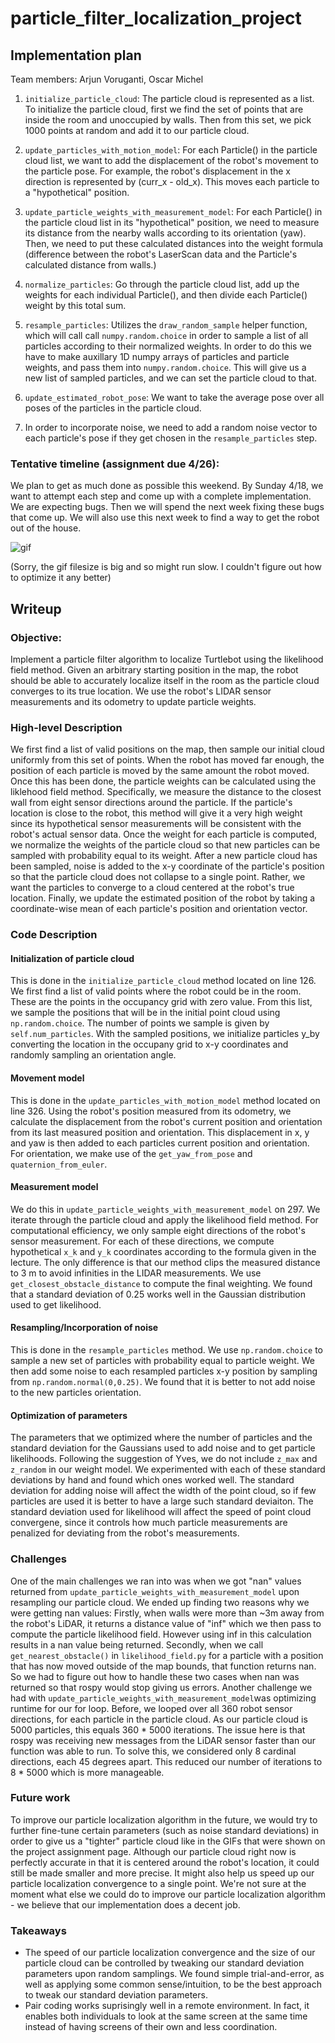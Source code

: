 # particle_filter_localization_project
 
## Implementation plan

Team members: Arjun Voruganti, Oscar Michel

1) `initialize_particle_cloud`: The particle cloud is represented as a list. To initialize the particle cloud, first we find the set of points that are inside the room and unoccupied by walls. Then from this set, we pick 1000 points at random and add it to our particle cloud.

2) `update_particles_with_motion_model`: For each Particle() in the particle cloud list, we want to add the displacement of the robot's movement to the particle pose. For example, the robot's displacement in the x direction is represented by (curr_x - old_x). This moves each particle to a "hypothetical" position.

3) `update_particle_weights_with_measurement_model`: For each Particle() in the particle cloud list in its "hypothetical" position, we need to measure its distance from the nearby walls according to its orientation (yaw). Then, we need to put these calculated distances into the weight formula (difference between the robot's LaserScan data and the Particle's calculated distance from walls.)

4) `normalize_particles`: Go through the particle cloud list, add up the weights for each individual Particle(), and then divide each Particle() weight by this total sum.

5) `resample_particles`: Utilizes the `draw_random_sample` helper function, which will call call `numpy.random.choice` in order to sample a list of all particles according to their normalized weights. In order to do this we have to make auxillary 1D numpy arrays of particles and particle weights, and pass them into 
`numpy.random.choice`. This will give us a new list of sampled particles, and we can set the particle cloud to that.

6) `update_estimated_robot_pose`: We want to take the average pose over all poses of the particles in the particle cloud.

7) In order to incorporate noise, we need to add a random noise vector to each particle's pose if they get chosen in the `resample_particles` step.

### Tentative timeline (assignment due 4/26):

We plan to get as much done as possible this weekend. By Sunday 4/18, we want to attempt each step and come up with a complete implementation. We are expecting bugs. Then we will spend the next week fixing these bugs that come up. We will also use this next week to find a way to get the robot out of the house.

![gif](https://github.com/vorugantia/particle_filter_localization_project/blob/main/Screen%20Recording%202021-04-25%20at%208.30.13%20PM.gif)

(Sorry, the gif filesize is big and so might run slow. I couldn't figure out how to optimize it any better)


## Writeup

### Objective: 

Implement a particle filter algorithm to localize Turtlebot using the likelihood field method. Given an arbitrary starting position in the map, the robot should be able to accurately localize itself in the room as the particle cloud converges to its true location. We use the robot's LIDAR sensor measurements and its odometry to update particle weights.

### High-level Description

We first find a list of valid positions on the map, then sample our initial cloud uniformly from this set of points. When the robot has moved far enough, the position of each particle is moved by the same amount the robot moved. Once this has been done, the particle weights can be calculated using the liklehood field method. Specifically, we measure the distance to the closest wall from eight sensor directions around the particle. If the particle's location is close to the robot, this method will give it a very high weight since its hypothetical sensor measurements will be consistent with the robot's actual sensor data. Once the weight for each particle is computed, we normalize the weights of the particle cloud so that new particles can be sampled with probability equal to its weight. After a new particle cloud has been sampled, noise is added to the x-y coordinate of the particle's position so that the particle cloud does not collapse to a single point. Rather, we want the particles to converge to a cloud centered at the robot's true location. Finally, we update the estimated position of the robot by taking a coordinate-wise mean of each particle's position and orientation vector.

### Code Description

#### Initialization of particle cloud

This is done in the `initialize_particle_cloud` method located on line 126. We first find a list of valid points where the robot could be in the room. These are the points in the occupancy grid with zero value. From this list, we sample the positions that will be in the initial point cloud using `np.random.choice`. The number of points we sample is given by `self.num_particles`. With the sampled positions, we initialize particles y_by converting the location in the occupany grid to x-y coordinates and randomly sampling an orientation angle. 


#### Movement model

This is done in the `update_particles_with_motion_model` method located on line 326. Using the robot's position measured from its odometry, we calculate the displacement from the robot's current position and orientation from its last measured position and orientation. This displacement in x, y and yaw is then added to each particles current position and orientation. For orientation, we make use of the `get_yaw_from_pose` and `quaternion_from_euler`.


#### Measurement model

We do this in `update_particle_weights_with_measurement_model` on 297. We iterate through the particle cloud and apply the likelihood field method. For computational efficiency, we only sample eight directions of the robot's sensor measurement. For each of these directions, we compute hypothetical `x_k` and `y_k` coordinates according to the formula given in the lecture. The only difference is that our method clips the measured distance to 3 m to avoid infinities in the LIDAR measurements. We use `get_closest_obstacle_distance` to compute the final weighting. We found that a standard deviation of 0.25 works well in the Gaussian distribution used to get likelihood. 

#### Resampling/Incorporation of noise

This is done in the `resample_particles` method. We use `np.random.choice` to sample a new set of particles with probability equal to particle weight. We then add some noise to each resampled particles x-y position by sampling from `np.random.normal(0,0.25)`. We found that it is better to not add noise to the new particles orientation. 

#### Optimization of parameters

The parameters that we optimized where the number of particles and the standard deviation for the Gaussians used to add noise and to get particle likelihoods. Following the suggestion of Yves, we do not include `z_max` and `z_random` in our weight model. We experimented with each of these standard deviations by hand and found which ones worked well. The standard deviation for adding noise will affect the width of the point cloud, so if few particles are used it is better to have a large such standard deviaiton. The standard deviation used for likelihood will affect the speed of point cloud convergene, since it controls how much particle measurements are penalized for deviating from the robot's measurements.

### Challenges 

One of the main challenges we ran into was when we got "nan" values returned from `update_particle_weights_with_measurement_model` upon resampling our particle cloud. We ended up finding two reasons why we were getting nan values: Firstly, when walls were more than ~3m away from the robot's LiDAR, it returns a distance value of "inf" which we then pass to compute the particle likelihood field. However using inf in this calculation results in a nan value being returned. Secondly, when we call `get_nearest_obstacle()` in `likelihood_field.py` for a particle with a position that has now moved outside of the map bounds, that function returns nan. So we had to figure out how to handle these two cases when nan was returned so that rospy would stop giving us errors. Another challenge we had with `update_particle_weights_with_measurement_model`was optimizing runtime for our for loop. Before, we looped over all 360 robot sensor directions, for each particle in the particle cloud. As our particle cloud is 5000 particles, this equals 360 * 5000 iterations. The issue here is that rospy was receiving new messages from the LiDAR sensor faster than our function was able to run. To solve this, we considered only 8 cardinal directions, each 45 degrees apart. This reduced our number of iterations to 8 * 5000 which is more manageable.

### Future work

To improve our particle localization algorithm in the future, we would try to further fine-tune certain parameters (such as noise standard deviations) in order to give us a "tighter" particle cloud like in the GIFs that were shown on the project assignment page. Although our particle cloud right now is perfectly accurate in that it is centered around the robot's location, it could still be made smaller and more precise. It might also help us speed up our particle localization convergence to a single point. We're not sure at the moment what else we could do to improve our particle localization algorithm - we believe that our implementation does a decent job.

### Takeaways

* The speed of our particle localization convergence and the size of our particle cloud can be controlled by tweaking our standard deviation parameters upon random samplings. We found simple trial-and-error, as well as applying some common sense/intuition, to be the best approach to tweak our standard deviation parameters.
* Pair coding works suprisingly well in a remote environment. In fact, it enables both individuals to look at the same screen at the same time instead of having screens of their own and less coordination.


